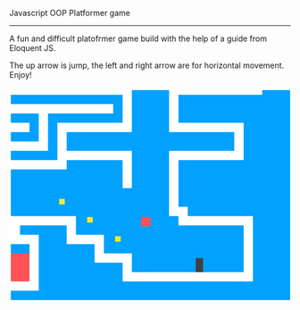 Javascript OOP Platformer game

---

A fun and difficult platofrmer game build with the help of a guide from Eloquent JS.

The up arrow is jump, the left and right arrow are for horizontal movement. Enjoy!

<img src="platformer.png" alt="test">
